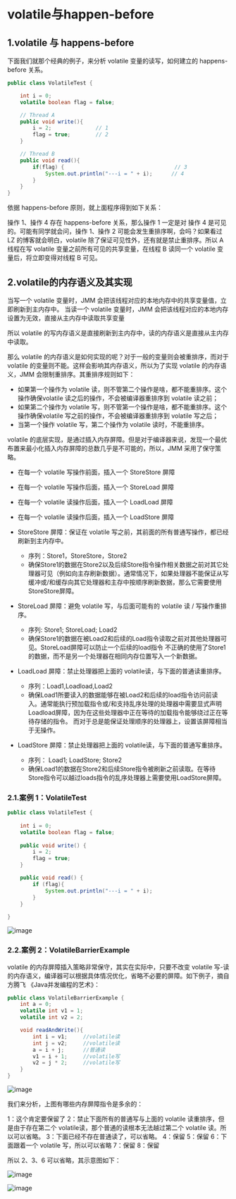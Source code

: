 # volatile与happen-before

## 1.volatile 与 happens-before

下面我们就那个经典的例子，来分析 volatile 变量的读写，如何建立的 happens-before 关系。

```java
public class VolatileTest {

    int i = 0;
    volatile boolean flag = false;

    // Thread A
    public void write(){
        i = 2;              // 1
        flag = true;        // 2
    }

    // Thread B
    public void read(){
        if(flag) {                                   // 3
            System.out.println("---i = " + i);      // 4
        }
    }
}
```

依据 happens-before 原则，就上面程序得到如下关系：

操作 1、操作 4 存在 happens-before 关系，那么操作 1 一定是对 操作 4 是可见的。可能有同学就会问，操作 1、操作 2 可能会发生重排序啊，会吗？如果看过 LZ 的博客就会明白，volatile 除了保证可见性外，还有就是禁止重排序。所以 A 线程在写 volatile 变量之前所有可见的共享变量，在线程 B 读同一个 volatile 变量后，将立即变得对线程 B 可见。

## 2.volatile的内存语义及其实现

当写一个 volatile 变量时，JMM 会把该线程对应的本地内存中的共享变量值，立即刷新到主内存中。
当读一个 volatile 变量时，JMM 会把该线程对应的本地内存设置为无效，直接从主内存中读取共享变量

所以 volatile 的写内存语义是直接刷新到主内存中，读的内存语义是直接从主内存中读取。

那么 volatile 的内存语义是如何实现的呢？对于一般的变量则会被重排序，而对于 volatile 的变量则不能。这样会影响其内存语义，所以为了实现 volatile 的内存语义，JMM 会限制重排序。其重排序规则如下：

* 如果第一个操作为 volatile 读，则不管第二个操作是啥，都不能重排序。这个操作确保volatile 读之后的操作，不会被编译器重排序到 volatile 读之前；
* 如果第二个操作为 volatile 写，则不管第一个操作是啥，都不能重排序。这个操作确保volatile 写之前的操作，不会被编译器重排序到 volatile 写之后；
* 当第一个操作 volatile 写，第二个操作为 volatile 读时，不能重排序。

volatile 的底层实现，是通过插入内存屏障。但是对于编译器来说，发现一个最优布置来最小化插入内存屏障的总数几乎是不可能的，所以，JMM 采用了保守策略。

* 在每一个 volatile 写操作前面，插入一个 StoreStore 屏障
* 在每一个 volatile 写操作后面，插入一个 StoreLoad 屏障
* 在每一个 volatile 读操作后面，插入一个 LoadLoad 屏障
* 在每一个 volatile 读操作后面，插入一个 LoadStore 屏障

* StoreStore 屏障：保证在 volatile 写之前，其前面的所有普通写操作，都已经刷新到主内存中。
  * 序列：Store1，StoreStore，Store2
  * 确保Store1的数据在Store2以及后续Store指令操作相关数据之前对其它处理器可见（例如向主存刷新数据）。通常情况下，如果处理器不能保证从写缓冲或/和缓存向其它处理器和主存中按顺序刷新数据，那么它需要使用StoreStore屏障。
* StoreLoad 屏障：避免 volatile 写，与后面可能有的 volatile 读 / 写操作重排序。
  * 序列: Store1; StoreLoad; Load2
  * 确保Store1的数据在被Load2和后续的Load指令读取之前对其他处理器可见。StoreLoad屏障可以防止一个后续的load指令 不正确的使用了Store1的数据，而不是另一个处理器在相同内存位置写入一个新数据。
* LoadLoad 屏障：禁止处理器把上面的 volatile读，与下面的普通读重排序。
  * 序列：Load1,Loadload,Load2
  * 确保Load1所要读入的数据能够在被Load2和后续的load指令访问前读入。通常能执行预加载指令或/和支持乱序处理的处理器中需要显式声明Loadload屏障，因为在这些处理器中正在等待的加载指令能够绕过正在等待存储的指令。 而对于总是能保证处理顺序的处理器上，设置该屏障相当于无操作。
* LoadStore 屏障：禁止处理器把上面的 volatile读，与下面的普通写重排序。
  * 序列： Load1; LoadStore; Store2
  * 确保Load1的数据在Store2和后续Store指令被刷新之前读取。在等待Store指令可以越过loads指令的乱序处理器上需要使用LoadStore屏障。

### 2.1.案例 1：VolatileTest

```java
public class VolatileTest {
    
    int i = 0;
    volatile boolean flag = false;
    
    public void write() {
        i = 2;
        flag = true;
    }

    public void read() {
        if (flag){
            System.out.println("---i = " + i);
        }
    }
    
}
```

![image](https://clsaa-markdown-imgbed-1252032169.cos.ap-shanghai.myqcloud.com/very-java/2019-03-14-061330.png)

### 2.2.案例 2：VolatileBarrierExample

volatile 的内存屏障插入策略非常保守，其实在实际中，只要不改变 volatile 写-读的内存语义，编译器可以根据具体情况优化，省略不必要的屏障。如下例子，摘自方腾飞 《Java并发编程的艺术》：

```java
public class VolatileBarrierExample {
    int a = 0;
    volatile int v1 = 1;
    volatile int v2 = 2;

    void readAndWrite(){
        int i = v1;     //volatile读
        int j = v2;     //volatile读
        a = i + j;      //普通读
        v1 = i + 1;     //volatile写
        v2 = j * 2;     //volatile写
    }
}
```

![image](https://clsaa-markdown-imgbed-1252032169.cos.ap-shanghai.myqcloud.com/very-java/2019-03-14-062316.png)

我们来分析，上图有哪些内存屏障指令是多余的：

1：这个肯定要保留了
2：禁止下面所有的普通写与上面的 volatile 读重排序，但是由于存在第二个 volatile读，那个普通的读根本无法越过第二个 volatile 读。所以可以省略。
3：下面已经不存在普通读了，可以省略。
4：保留
5：保留
6：下面跟着一个 volatile 写，所以可以省略
7：保留
8：保留

所以 2、3、6 可以省略，其示意图如下：

![image](https://clsaa-markdown-imgbed-1252032169.cos.ap-shanghai.myqcloud.com/very-java/2019-03-14-062608.png)

![image](https://clsaa-markdown-imgbed-1252032169.cos.ap-shanghai.myqcloud.com/very-java/2019-03-14-062629.png)